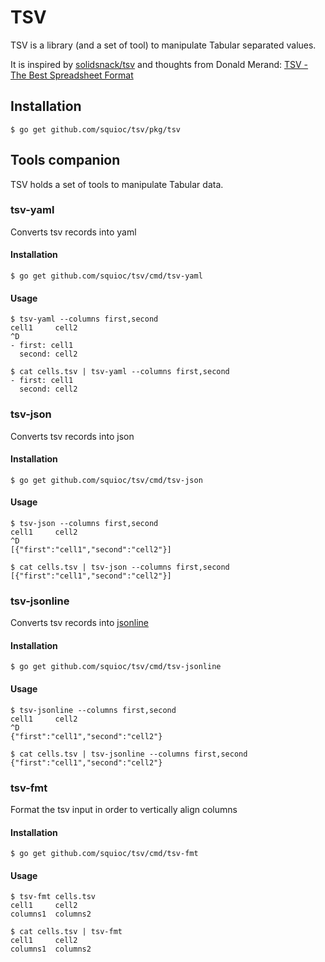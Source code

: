 # TSV

TSV is a library (and a set of tool) to manipulate Tabular separated values.

It is inspired by [solidsnack/tsv](https://github.com/solidsnack/tsv) and thoughts from Donald Merand: [TSV - The Best Spreadsheet Format](https://donaldmerand.com/code/2011/09/20/tsv-the-best-spreadsheet-format.html)

## Installation

    $ go get github.com/squioc/tsv/pkg/tsv

## Tools companion

TSV holds a set of tools to manipulate Tabular data.

### tsv-yaml

Converts tsv records into yaml

#### Installation

    $ go get github.com/squioc/tsv/cmd/tsv-yaml

#### Usage

    $ tsv-yaml --columns first,second
    cell1     cell2
    ^D
    - first: cell1
      second: cell2

    $ cat cells.tsv | tsv-yaml --columns first,second
    - first: cell1
      second: cell2

### tsv-json

Converts tsv records into json

#### Installation

    $ go get github.com/squioc/tsv/cmd/tsv-json

#### Usage

    $ tsv-json --columns first,second
    cell1     cell2
    ^D
    [{"first":"cell1","second":"cell2"}]

    $ cat cells.tsv | tsv-json --columns first,second
    [{"first":"cell1","second":"cell2"}]

### tsv-jsonline

Converts tsv records into [jsonline](http://jsonlines.org/)

#### Installation

    $ go get github.com/squioc/tsv/cmd/tsv-jsonline

#### Usage

    $ tsv-jsonline --columns first,second
    cell1     cell2
    ^D
    {"first":"cell1","second":"cell2"}

    $ cat cells.tsv | tsv-jsonline --columns first,second
    {"first":"cell1","second":"cell2"}

### tsv-fmt

Format the tsv input in order to vertically align columns

#### Installation

    $ go get github.com/squioc/tsv/cmd/tsv-fmt

#### Usage

    $ tsv-fmt cells.tsv 
    cell1     cell2
    columns1  columns2

    $ cat cells.tsv | tsv-fmt
    cell1     cell2
    columns1  columns2
